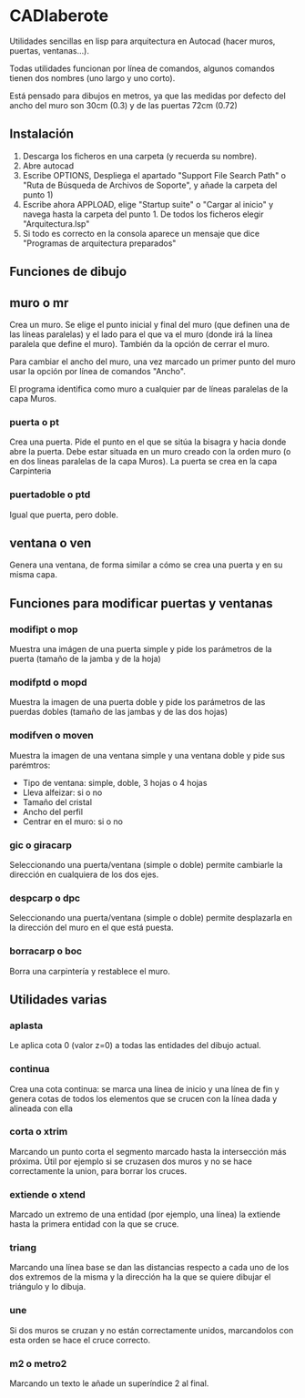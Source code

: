 # CADlaberote
Utilidades sencillas en lisp para arquitectura en Autocad (hacer muros, puertas, ventanas...).

Todas utilidades funcionan por línea de comandos, algunos comandos tienen dos nombres (uno largo y uno corto).

Está pensado para dibujos en metros, ya que las medidas por defecto del ancho del muro son 30cm (0.3) y de las puertas 72cm (0.72)


## Instalación
1. Descarga los ficheros en una carpeta (y recuerda su nombre).
2. Abre autocad
3. Escribe OPTIONS, Despliega el apartado "Support File Search Path" o "Ruta de Búsqueda de Archivos de Soporte", y añade la carpeta del punto 1)
4. Escribe ahora APPLOAD, elige "Startup suite" o "Cargar al inicio" y navega hasta la carpeta del punto 1. De todos los ficheros elegir "Arquitectura.lsp"
5. Si todo es correcto en la consola aparece un mensaje que dice "Programas de arquitectura preparados"

## Funciones de dibujo
## muro o mr
Crea un muro. Se elige el punto inicial y final del muro (que definen una de las líneas paralelas) y el lado para el que va el muro (donde irá la línea paralela que define el muro). También da la opción de cerrar el muro. 

Para cambiar el ancho del muro, una vez marcado un primer punto del muro usar la opción por línea de comandos "Ancho".

El programa identifica como muro a cualquier par de líneas paralelas de la capa Muros.

### puerta o pt
Crea una puerta. Pide el punto en el que se sitúa la bisagra y hacia donde abre la puerta. Debe estar situada en un muro creado con la orden muro (o en dos lineas paralelas de la capa Muros). La puerta se crea en la capa Carpinteria
### puertadoble o ptd
Igual que puerta, pero doble.
## ventana o ven
Genera una ventana, de forma similar a cómo se crea una puerta y en su misma capa.

## Funciones para modificar puertas y ventanas
### modifipt o mop
Muestra una imágen de una puerta simple y pide los parámetros de la puerta (tamaño de la jamba y de la hoja)
### modifptd o mopd
Muestra la imagen de una puerta doble y pide los parámetros de las puerdas dobles (tamaño de las jambas y de las dos hojas)
### modifven o moven
Muestra la imagen de una ventana simple y una ventana doble y pide sus parémtros:
- Tipo de ventana: simple, doble, 3 hojas o 4 hojas
- Lleva alfeizar: si o no
- Tamaño del cristal
- Ancho del perfil
- Centrar en el muro: si o no

### gic o giracarp
Seleccionando una puerta/ventana (simple o doble) permite cambiarle la dirección en cualquiera de los dos ejes.

### despcarp o dpc
Seleccionando una puerta/ventana (simple o doble) permite desplazarla en la dirección del muro en el que está puesta.

### borracarp o boc
Borra una carpintería y restablece el muro.

## Utilidades varias
### aplasta
Le aplica cota 0 (valor z=0) a todas las entidades del dibujo actual.
### continua
Crea una cota continua: se marca una línea de inicio y una línea de fin y genera cotas de todos los elementos que se crucen con la línea dada y alineada con ella
### corta o xtrim
Marcando un punto corta el segmento marcado hasta la intersección más próxima. Útil por ejemplo si se cruzasen dos muros y no se hace correctamente la union, para borrar los cruces.
### extiende o xtend
Marcado un extremo de una entidad (por ejemplo, una línea) la extiende hasta la primera entidad con la que se cruce.
### triang
Marcando una línea base se dan las distancias respecto a cada uno de los dos extremos de la misma y la dirección ha la que se quiere dibujar el triángulo y lo dibuja.
### une
Si dos muros se cruzan y no están correctamente unidos, marcandolos con esta orden se hace el cruce correcto.
### m2 o metro2
Marcando un texto le añade un superíndice 2 al final.
